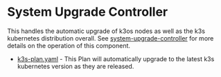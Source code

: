 # System Upgrade Controller

This handles the automatic upgrade of k3os nodes as well as the k3s kubernetes distribution overall.  See [system-upgrade-controller](https://github.com/rancher/system-upgrade-controller) for more details on the operation of this component.

* [k3s-plan.yaml](k3s-plan.yaml) - This Plan will automatically upgrade to the latest k3s kubernetes version as they are released.
